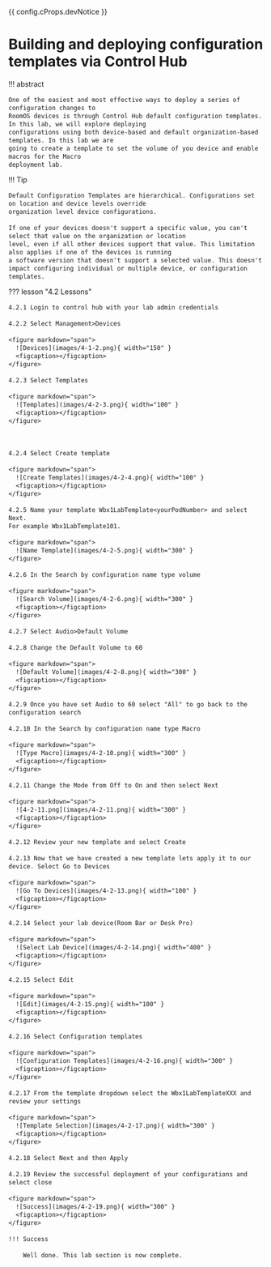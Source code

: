 {{ config.cProps.devNotice }}
# Building and deploying configuration templates via Control Hub

!!! abstract

    One of the easiest and most effective ways to deploy a series of configuration changes to 
    RoomOS devices is through Control Hub default configuration templates. In this lab, we will explore deploying 
    configurations using both device-based and default organization-based templates. In this lab we are 
    going to create a template to set the volume of you device and enable macros for the Macro 
    deployment lab. 

!!! Tip
    
    Default Configuration Templates are hierarchical. Configurations set on location and device levels override 
    organization level device configurations.

    If one of your devices doesn't support a specific value, you can't select that value on the organization or location
    level, even if all other devices support that value. This limitation also applies if one of the devices is running 
    a software version that doesn't support a selected value. This doesn't impact configuring individual or multiple device, or configuration templates.

??? lesson "4.2 Lessons"

    4.2.1 Login to control hub with your lab admin credentials
    
    4.2.2 Select Management>Devices
    
    <figure markdown="span">
      ![Devices](images/4-1-2.png){ width="150" }
      <figcaption></figcaption>
    </figure>
    
    4.2.3 Select Templates
    
    <figure markdown="span">
      ![Templates](images/4-2-3.png){ width="100" }
      <figcaption></figcaption>
    </figure>
    
    
    
    4.2.4 Select Create template
    
    <figure markdown="span">
      ![Create Templates](images/4-2-4.png){ width="100" }
      <figcaption></figcaption>
    </figure>
    
    4.2.5 Name your template Wbx1LabTemplate<yourPodNumber> and select Next. 
    For example Wbx1LabTemplate101.
    
    <figure markdown="span">
      ![Name Template](images/4-2-5.png){ width="300" }
    </figure>
    
    4.2.6 In the Search by configuration name type volume
    
    <figure markdown="span">
      ![Search Volume](images/4-2-6.png){ width="300" }
      <figcaption></figcaption>
    </figure>
    
    4.2.7 Select Audio>Default Volume
    
    4.2.8 Change the Default Volume to 60
    
    <figure markdown="span">
      ![Default Volume](images/4-2-8.png){ width="300" }
      <figcaption></figcaption>
    </figure>
    
    4.2.9 Once you have set Audio to 60 select "All" to go back to the configuration search
    
    4.2.10 In the Search by configuration name type Macro
    
    <figure markdown="span">
      ![Type Macro](images/4-2-10.png){ width="300" }
      <figcaption></figcaption>
    </figure>
    
    4.2.11 Change the Mode from Off to On and then select Next
    
    <figure markdown="span">
      ![4-2-11.png](images/4-2-11.png){ width="300" }
      <figcaption></figcaption>
    </figure>
    
    4.2.12 Review your new template and select Create
    
    4.2.13 Now that we have created a new template lets apply it to our device. Select Go to Devices
    
    <figure markdown="span">
      ![Go To Devices](images/4-2-13.png){ width="100" }
      <figcaption></figcaption>
    </figure>
    
    4.2.14 Select your lab device(Room Bar or Desk Pro)
    
    <figure markdown="span">
      ![Select Lab Device](images/4-2-14.png){ width="400" }
      <figcaption></figcaption>
    </figure>
    
    4.2.15 Select Edit
    
    <figure markdown="span">
      ![Edit](images/4-2-15.png){ width="100" }
      <figcaption></figcaption>
    </figure>
    
    4.2.16 Select Configuration templates
    
    <figure markdown="span">
      ![Configuration Templates](images/4-2-16.png){ width="300" }
      <figcaption></figcaption>
    </figure>
    
    4.2.17 From the template dropdown select the Wbx1LabTemplateXXX and review your settings
    
    <figure markdown="span">
      ![Template Selection](images/4-2-17.png){ width="300" }
      <figcaption></figcaption>
    </figure>
    
    4.2.18 Select Next and then Apply
    
    4.2.19 Review the successful deployment of your configurations and select close
    
    <figure markdown="span">
      ![Success](images/4-2-19.png){ width="300" }
      <figcaption></figcaption>
    </figure>

    !!! Success
    
        Well done. This lab section is now complete.